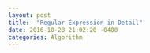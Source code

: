 ```yaml
---
layout: post
title:  "Regular Expression in Detail"
date: 2016-10-28 21:02:20 -0400  
categories: Algorithm
---
```


